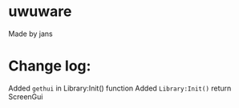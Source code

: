 # uwuware
Made by jans

# Change log:
Added `gethui` in Library:Init() function
Added `Library:Init()` return ScreenGui
